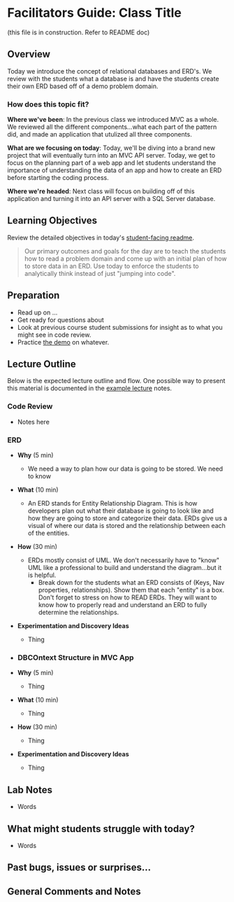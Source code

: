# Facilitators Guide: Class Title

(this file is in construction. Refer to README doc)

## Overview

Today we introduce the concept of relational databases and ERD's. We review with the students what a database is and have the students create their own ERD based off of a demo problem domain.

### How does this topic fit?

**Where we've been**:
In the previous class we introduced MVC as a whole. We reviewed all the different components...what each part of the pattern did, and made an application that utulized all three components. 

**What are we focusing on today**:
Today, we'll be diving into a brand new project that will eventually turn into an MVC API server. Today, we get to focus on the planning part of a web app and let students understand the importance of understanding the data of an app and how to create an ERD before starting the coding process.

**Where we're headed**:
Next class will focus on building off of this application and turning it into an API server with a SQL Server database. 

## Learning Objectives

Review the detailed objectives in today's [student-facing readme](../README.md).

> Our primary outcomes and goals for the day are to teach the students how to read a problem domain and come up with an initial plan of how to store data in an ERD. Use today to enforce the students to analytically think instead of just "jumping into code".

## Preparation

- Read up on ...
- Get ready for questions about
- Look at previous course student submissions for insight as to what you might see in code review.
- Practice [the demo](../demo/demo-name) on whatever.

## Lecture Outline

Below is the expected lecture outline and flow. One possible way to present this material is documented in the [example lecture](../Resources/Databases.md) notes.

### Code Review

- Notes here

### ERD

- **Why** (5 min)
  - We need a way to plan how our data is going to be stored. We need to know 
- **What** (10 min)
  - An ERD stands for Entity Relationship Diagram. This is how developers plan out what their database is going to look like and how they are going to store and categorize their data. ERDs give us a visual of where our data is stored and the relationship between each of the entities. 
- **How** (30 min)
  - ERDs mostly consist of UML. We don't necessarily have to "know" UML like a professional to build and understand the diagram...but it is helpful. 
    - Break down for the students what an ERD consists of (Keys, Nav properties, relationships). Show them that each "entity" is a box. Don't forget to stress on how to READ ERDs. They will want to know how to properly read and understand an ERD to fully determine the relationships.
- **Experimentation and Discovery Ideas**
  - Thing
  
- ### DBCOntext Structure in MVC App

- **Why** (5 min)
  - Thing
- **What** (10 min)
  - Thing
- **How** (30 min)
  - Thing
- **Experimentation and Discovery Ideas**
  - Thing

## Lab Notes

- Words

## What might students struggle with today?

- Words

## Past bugs, issues or surprises...

## General Comments and Notes